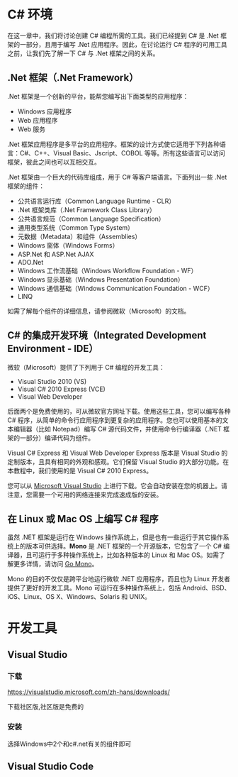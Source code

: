 


# C# 环境

在这一章中，我们将讨论创建 C# 编程所需的工具。我们已经提到 C# 是 .Net 框架的一部分，且用于编写 .Net 应用程序。因此，在讨论运行 C# 程序的可用工具之前，让我们先了解一下 C# 与 .Net 框架之间的关系。

## .Net 框架（.Net Framework）

.Net 框架是一个创新的平台，能帮您编写出下面类型的应用程序：

- Windows 应用程序
- Web 应用程序
- Web 服务

.Net 框架应用程序是多平台的应用程序。框架的设计方式使它适用于下列各种语言：C#、C++、Visual Basic、Jscript、COBOL 等等。所有这些语言可以访问框架，彼此之间也可以互相交互。

.Net 框架由一个巨大的代码库组成，用于 C# 等客户端语言。下面列出一些 .Net 框架的组件：

- 公共语言运行库（Common Language Runtime - CLR）
- .Net 框架类库（.Net Framework Class Library）
- 公共语言规范（Common Language Specification）
- 通用类型系统（Common Type System）
- 元数据（Metadata）和组件（Assemblies）
- Windows 窗体（Windows Forms）
- ASP.Net 和 ASP.Net AJAX
- ADO.Net
- Windows 工作流基础（Windows Workflow Foundation - WF）
- Windows 显示基础（Windows Presentation Foundation）
- Windows 通信基础（Windows Communication Foundation - WCF）
- LINQ

如需了解每个组件的详细信息，请参阅微软（Microsoft）的文档。

## C# 的集成开发环境（Integrated Development Environment - IDE）

微软（Microsoft）提供了下列用于 C# 编程的开发工具：

- Visual Studio 2010 (VS)
- Visual C# 2010 Express (VCE)
- Visual Web Developer

后面两个是免费使用的，可从微软官方网址下载。使用这些工具，您可以编写各种 C# 程序，从简单的命令行应用程序到更复杂的应用程序。您也可以使用基本的文本编辑器（比如 Notepad）编写 C# 源代码文件，并使用命令行编译器（.NET 框架的一部分）编译代码为组件。

Visual C# Express 和 Visual Web Developer Express 版本是 Visual Studio 的定制版本，且具有相同的外观和感观。它们保留 Visual Studio 的大部分功能。在本教程中，我们使用的是 Visual C# 2010 Express。

您可以从 [Microsoft Visual Studio](https://www.visualstudio.com/zh-hans/downloads/) 上进行下载。它会自动安装在您的机器上。请注意，您需要一个可用的网络连接来完成速成版的安装。

## 在 Linux 或 Mac OS 上编写 C# 程序

虽然 .NET 框架是运行在 Windows 操作系统上，但是也有一些运行于其它操作系统上的版本可供选择。**Mono** 是 .NET 框架的一个开源版本，它包含了一个 C# 编译器，且可运行于多种操作系统上，比如各种版本的 Linux 和 Mac OS。如需了解更多详情，请访问 [Go Mono](http://www.mono-project.com/download/stable/)。

Mono 的目的不仅仅是跨平台地运行微软 .NET 应用程序，而且也为 Linux 开发者提供了更好的开发工具。Mono 可运行在多种操作系统上，包括 Android、BSD、iOS、Linux、OS X、Windows、Solaris 和 UNIX。

# 开发工具
## Visual Studio 
### 下载

https://visualstudio.microsoft.com/zh-hans/downloads/

下载社区版,社区版是免费的

### 安装

选择Windows中2个和c#.net有关的组件即可

## Visual Studio Code